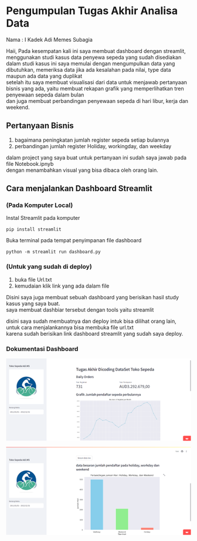 # Pengumpulan Tugas Akhir Analisa Data

Nama : I Kadek Adi Memes Subagia


Haii, Pada kesempatan kali ini saya membuat dashboard dengan streamlit, menggunakan studi kasus data penyewa sepeda yang sudah disediakan <br>
dalam studi kasus ini saya memulai dengan mengumpulkan data yang dibutuhkan, memeriksa data jika ada kesalahan pada nilai, type data maupun ada data yang duplikat <br>
setelah itu saya membuat visualisasi dari data untuk menjawab pertanyaan bisnis yang ada, yaitu membuat rekapan grafik yang memperlihatkan tren penyewaan sepeda dalam bulan <br>
dan juga membuat perbandingan penyewaan sepeda di hari libur, kerja dan weekend.

## Pertanyaan Bisnis 

<ol>
    <li>bagaimana peningkatan jumlah register sepeda setiap bulannya</li>
    <li>perbandingan jumlah register Holiday, workingday, dan weekday</li>
</ol>

dalam project yang saya buat untuk pertanyaan ini sudah saya jawab pada file Notebook.ipnyb <br>
dengan menambahkan visual yang bisa dibaca oleh orang lain.

## Cara menjalankan Dashboard Streamlit

### (Pada Komputer Local)
Instal Streamlit pada komputer
```
pip install streamlit
```

Buka terminal pada tempat penyimpanan file dashboard

```
python -m streamlit run dashboard.py
```

### (Untuk yang sudah di deploy)
<ol>
    <li>buka file Url.txt</li>
    <li>kemudaian klik link yang ada dalam file</li>
</ol>


Disini saya juga membuat sebuah dashboard yang berisikan hasil study kasus yang saya buat. <br>
saya membuat dashbiar tersebut dengan tools yaitu streamlit <br>

disini saya sudah membuatnya dan deploy intuk bisa dilihat orang lain, untuk cara menjalankannya bisa membuka file url.txt <br>
karena sudah berisikan link dashboard streamlit yang sudah saya deploy. <br>

### Dokumentasi Dashboard

![alt text](image.png) <br>

![alt text](image-1.png)
